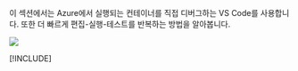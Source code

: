 이 섹션에서는 Azure에서 실행되는 컨테이너를 직접 디버그하는 VS Code를 사용합니다. 또한 더 빠르게 편집-실행-테스트를 반복하는 방법을 알아봅니다.

![](../media/edit-refresh-see.png)

[!INCLUDE[](see-troubleshooting.md)]